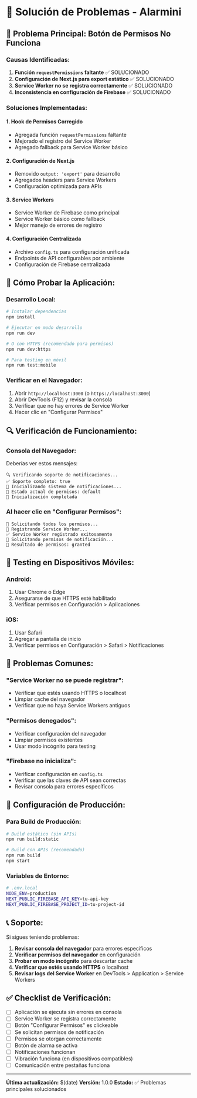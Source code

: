 # 🔧 Solución de Problemas - Alarmini

## 🚨 Problema Principal: Botón de Permisos No Funciona

### **Causas Identificadas:**

1. **Función `requestPermissions` faltante** ✅ SOLUCIONADO
2. **Configuración de Next.js para export estático** ✅ SOLUCIONADO  
3. **Service Worker no se registra correctamente** ✅ SOLUCIONADO
4. **Inconsistencia en configuración de Firebase** ✅ SOLUCIONADO

### **Soluciones Implementadas:**

#### 1. **Hook de Permisos Corregido**
- Agregada función `requestPermissions` faltante
- Mejorado el registro del Service Worker
- Agregado fallback para Service Worker básico

#### 2. **Configuración de Next.js**
- Removido `output: 'export'` para desarrollo
- Agregados headers para Service Workers
- Configuración optimizada para APIs

#### 3. **Service Workers**
- Service Worker de Firebase como principal
- Service Worker básico como fallback
- Mejor manejo de errores de registro

#### 4. **Configuración Centralizada**
- Archivo `config.ts` para configuración unificada
- Endpoints de API configurables por ambiente
- Configuración de Firebase centralizada

## 🚀 **Cómo Probar la Aplicación:**

### **Desarrollo Local:**
```bash
# Instalar dependencias
npm install

# Ejecutar en modo desarrollo
npm run dev

# O con HTTPS (recomendado para permisos)
npm run dev:https

# Para testing en móvil
npm run test:mobile
```

### **Verificar en el Navegador:**
1. Abrir `http://localhost:3000` (o `https://localhost:3000`)
2. Abrir DevTools (F12) y revisar la consola
3. Verificar que no hay errores de Service Worker
4. Hacer clic en "Configurar Permisos"

## 🔍 **Verificación de Funcionamiento:**

### **Consola del Navegador:**
Deberías ver estos mensajes:
```
🔍 Verificando soporte de notificaciones...
✅ Soporte completo: true
🚀 Inicializando sistema de notificaciones...
🔐 Estado actual de permisos: default
🏁 Inicialización completada
```

### **Al hacer clic en "Configurar Permisos":**
```
🚀 Solicitando todos los permisos...
🔧 Registrando Service Worker...
✅ Service Worker registrado exitosamente
🔔 Solicitando permisos de notificación...
📱 Resultado de permisos: granted
```

## 📱 **Testing en Dispositivos Móviles:**

### **Android:**
1. Usar Chrome o Edge
2. Asegurarse de que HTTPS esté habilitado
3. Verificar permisos en Configuración > Aplicaciones

### **iOS:**
1. Usar Safari
2. Agregar a pantalla de inicio
3. Verificar permisos en Configuración > Safari > Notificaciones

## 🚫 **Problemas Comunes:**

### **"Service Worker no se puede registrar":**
- Verificar que estés usando HTTPS o localhost
- Limpiar cache del navegador
- Verificar que no haya Service Workers antiguos

### **"Permisos denegados":**
- Verificar configuración del navegador
- Limpiar permisos existentes
- Usar modo incógnito para testing

### **"Firebase no inicializa":**
- Verificar configuración en `config.ts`
- Verificar que las claves de API sean correctas
- Revisar consola para errores específicos

## 🔧 **Configuración de Producción:**

### **Para Build de Producción:**
```bash
# Build estático (sin APIs)
npm run build:static

# Build con APIs (recomendado)
npm run build
npm start
```

### **Variables de Entorno:**
```bash
# .env.local
NODE_ENV=production
NEXT_PUBLIC_FIREBASE_API_KEY=tu-api-key
NEXT_PUBLIC_FIREBASE_PROJECT_ID=tu-project-id
```

## 📞 **Soporte:**

Si sigues teniendo problemas:

1. **Revisar consola del navegador** para errores específicos
2. **Verificar permisos del navegador** en configuración
3. **Probar en modo incógnito** para descartar cache
4. **Verificar que estés usando HTTPS** o localhost
5. **Revisar logs del Service Worker** en DevTools > Application > Service Workers

## ✅ **Checklist de Verificación:**

- [ ] Aplicación se ejecuta sin errores en consola
- [ ] Service Worker se registra correctamente
- [ ] Botón "Configurar Permisos" es clickeable
- [ ] Se solicitan permisos de notificación
- [ ] Permisos se otorgan correctamente
- [ ] Botón de alarma se activa
- [ ] Notificaciones funcionan
- [ ] Vibración funciona (en dispositivos compatibles)
- [ ] Comunicación entre pestañas funciona

---

**Última actualización:** $(date)
**Versión:** 1.0.0
**Estado:** ✅ Problemas principales solucionados
